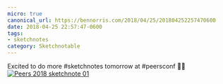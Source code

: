 ```yaml
---
micro: true
canonical_url: https://bennorris.com/2018/04/25/201804252257470600
date: 2018-04-25 22:57:47-0600
tags:
- sketchnotes
category: Sketchnotable
---
```


Excited to do more #sketchnotes tomorrow at #peersconf ✍🏼 [![Peers 2018 sketchnote 01](https://media.bennorris.com/images/sketchnotable/peers-2018/peers-2018-sketchnote-01.jpg)](https://media.bennorris.com/images/sketchnotable/peers-2018/peers-2018-sketchnote-01.jpg)